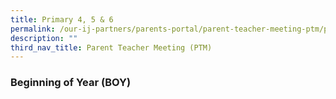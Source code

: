 ```yaml
---
title: Primary 4, 5 & 6
permalink: /our-ij-partners/parents-portal/parent-teacher-meeting-ptm/primary-456/
description: ""
third_nav_title: Parent Teacher Meeting (PTM)
---
```

### Beginning of Year (BOY)